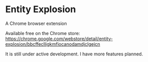 # Entity Explosion
A Chrome browser extension

Available free on the Chrome store: https://chrome.google.com/webstore/detail/entity-explosion/bbcffeclligkmfiocanodamdjclgejcn

It is still under active development. I have more features planned.
